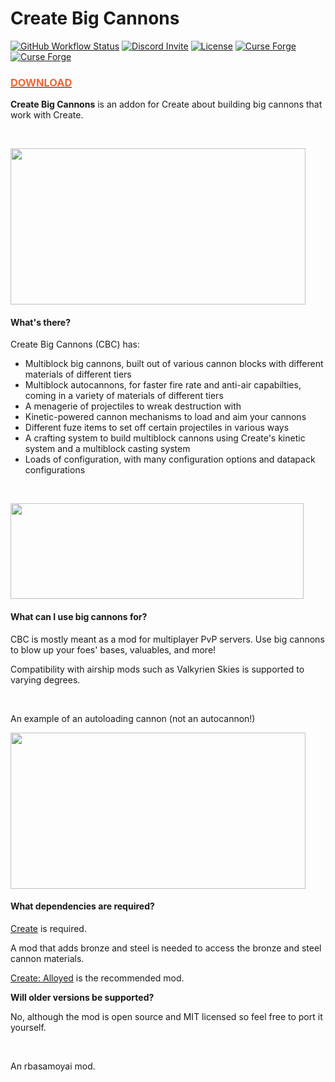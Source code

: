 # Create Big Cannons

[![GitHub Workflow Status](https://img.shields.io/github/actions/workflow/status/cannoneers-of-create/CreateBigCannons/gradle.yml)](../../actions/workflows/gradle.yml)
[![Discord Invite](https://img.shields.io/discord/996633868692111381?label=Discord&color=5865f2)](https://discord.gg/vgfMMUUgvT)
[![License](https://img.shields.io/github/license/rbasamoyai/CreateBigCannons?color=900c3f)](LICENSE)
[![Curse Forge](https://cf.way2muchnoise.eu/full_646668_downloads.svg)](https://www.curseforge.com/minecraft/mc-mods/create-big-cannons)
[![Curse Forge](https://cf.way2muchnoise.eu/versions/Avalilable%20for%20MC_646668_all.svg)](https://www.curseforge.com/minecraft/mc-mods/create-big-cannons)

<h3> <a href="https://www.curseforge.com/minecraft/mc-mods/create-big-cannons"> <strong style="color: #f16436"> DOWNLOAD </strong> </a> </h3>

<p><strong>Create Big Cannons</strong> is an addon for Create about building big cannons that work with Create.</p>
<br>
<p><img src="https://i.imgur.com/9BbUMSK.png" width="472" height="250"></p>
<h4><strong>What's there?</strong></h4>
<p>Create Big Cannons (CBC) has:</p>
<ul>
<li>Multiblock big cannons, built out of various cannon blocks with different materials of different tiers</li>
<li>Multiblock autocannons, for faster fire rate and anti-air capabilties, coming in a variety of materials of different tiers</li>
<li>A menagerie of projectiles to wreak destruction with</li>
<li>Kinetic-powered cannon mechanisms to load and aim your cannons</li>
<li>Different fuze items to set off certain projectiles in various ways</li>
<li>A crafting system to build multiblock cannons using Create's kinetic system and a multiblock casting system</li>
<li>Loads of configuration, with many configuration options and datapack configurations</li>
</ul>
<br>
<p><img src="https://i.imgur.com/XRI9PmW.png" width="469" height="153"></p>
<h4><strong>What can I use big cannons for?</strong></h4>
<p>CBC is mostly meant as a mod for multiplayer PvP servers. Use big cannons to blow up your foes' bases, valuables, and more!</p>
<p>Compatibility with airship mods such as Valkyrien Skies is supported to varying degrees.</p>
<br>
<p>An example of an autoloading cannon (not an autocannon!)</p>
<p><img src="https://i.imgur.com/vzeKdza.png" width="472" height="250"></p>
<h4><strong>What dependencies are required?</strong></h4>
<p><a href="https://www.curseforge.com/minecraft/mc-mods/create" rel="nofollow">Create</a> is required.</p>
<p>A mod that adds bronze and steel is needed to access the bronze and steel cannon materials. </p><a href="https://www.curseforge.com/minecraft/mc-mods/create-alloyed" rel="nofollow">Create: Alloyed</a> is the recommended mod.</p>
<p><strong>Will older versions be supported?</strong></p>
<p>No, although the mod is open source and MIT licensed so feel free to port it yourself.</p>
<br>
<p>An rbasamoyai mod.</p>
